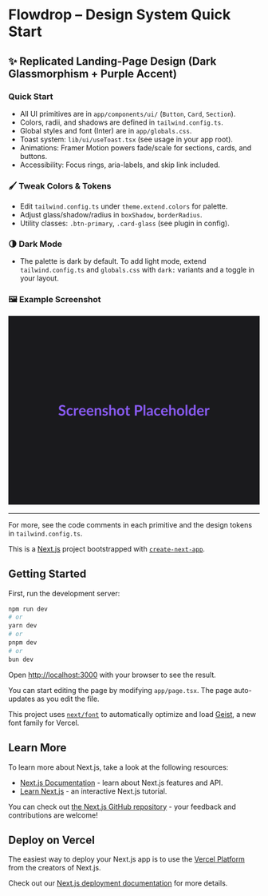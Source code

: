 # Flowdrop – Design System Quick Start

## ✨ Replicated Landing-Page Design (Dark Glassmorphism + Purple Accent)

### Quick Start
- All UI primitives are in `app/components/ui/` (`Button`, `Card`, `Section`).
- Colors, radii, and shadows are defined in `tailwind.config.ts`.
- Global styles and font (Inter) are in `app/globals.css`.
- Toast system: `lib/ui/useToast.tsx` (see usage in your app root).
- Animations: Framer Motion powers fade/scale for sections, cards, and buttons.
- Accessibility: Focus rings, aria-labels, and skip link included.

### 🖌️ Tweak Colors & Tokens
- Edit `tailwind.config.ts` under `theme.extend.colors` for palette.
- Adjust glass/shadow/radius in `boxShadow`, `borderRadius`.
- Utility classes: `.btn-primary`, `.card-glass` (see plugin in config).

### 🌗 Dark Mode
- The palette is dark by default. To add light mode, extend `tailwind.config.ts` and `globals.css` with `dark:` variants and a toggle in your layout.

### 🖼️ Example Screenshot
![Screenshot](./public/screenshot.png)

---

For more, see the code comments in each primitive and the design tokens in `tailwind.config.ts`.

This is a [Next.js](https://nextjs.org) project bootstrapped with [`create-next-app`](https://nextjs.org/docs/app/api-reference/cli/create-next-app).

## Getting Started

First, run the development server:

```bash
npm run dev
# or
yarn dev
# or
pnpm dev
# or
bun dev
```

Open [http://localhost:3000](http://localhost:3000) with your browser to see the result.

You can start editing the page by modifying `app/page.tsx`. The page auto-updates as you edit the file.

This project uses [`next/font`](https://nextjs.org/docs/app/building-your-application/optimizing/fonts) to automatically optimize and load [Geist](https://vercel.com/font), a new font family for Vercel.

## Learn More

To learn more about Next.js, take a look at the following resources:

- [Next.js Documentation](https://nextjs.org/docs) - learn about Next.js features and API.
- [Learn Next.js](https://nextjs.org/learn) - an interactive Next.js tutorial.

You can check out [the Next.js GitHub repository](https://github.com/vercel/next.js) - your feedback and contributions are welcome!

## Deploy on Vercel

The easiest way to deploy your Next.js app is to use the [Vercel Platform](https://vercel.com/new?utm_medium=default-template&filter=next.js&utm_source=create-next-app&utm_campaign=create-next-app-readme) from the creators of Next.js.

Check out our [Next.js deployment documentation](https://nextjs.org/docs/app/building-your-application/deploying) for more details.
